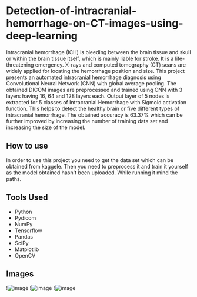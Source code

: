 # Detection-of-intracranial-hemorrhage-on-CT-images-using-deep-learning

Intracranial hemorrhage (ICH) is bleeding between the brain tissue and skull or within the brain tissue itself, which is mainly liable for stroke. It is a life- threatening 
emergency. X-rays and computed tomography (CT) scans are widely applied for locating the hemorrhage position and size. This project 
presents an automated intracranial hemorrhage diagnosis using Convolutional Neural Network (CNN) with global average pooling. The obtained DICOM images 
are preprocessed and trained using CNN with 3 layers having 16, 64 and 128 layers each. Output layer of 5 nodes is extracted for 5 classes of Intracranial Hemorrhage 
with Sigmoid activation function. This helps to detect the healthy brain or five different types of intracranial hemorrhage. The obtained accuracy is 63.37% which 
can be further improved by increasing the number of training data set and increasing the size of the model. 

## How to use
In order to use this project you need to get the data set which can be obtained from kaggele. Then you need to preprocess it and train it yourself as the model obtained hasn't been uploaded. While running it mind the paths.

## Tools Used
* Python
* Pydicom
* NumPy
* Tensorflow
* Pandas
* SciPy
* Matplotlib
* OpenCV

## Images
!![image](https://user-images.githubusercontent.com/58971643/171201887-646842e8-6c6e-465a-88b8-7cbe872b232e.png)
!![image](https://user-images.githubusercontent.com/58971643/171201943-a3f2e29c-5745-4982-b516-f45cd2704b0a.png)
!![image](https://user-images.githubusercontent.com/58971643/171201974-c22622cd-e1a9-4ccb-b885-54ae21fd512c.png)

